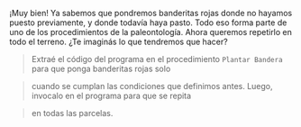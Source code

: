 <gs-attire attire-url="https://raw.githubusercontent.com/MumukiProject/mumuki-guia-gobstones-expresiones-kids/master/assets/attires/config_1534261073557.json"></gs-attire>

<gs-toolbox toolbox-url="https://raw.githubusercontent.com/MumukiProject/mumuki-guia-gobstones-expresiones-kids/master/assets/toolbox.xml">
</gs-toolbox>

¡Muy bien! Ya sabemos que pondremos banderitas rojas donde no hayamos puesto previamente, y donde todavía haya pasto. Todo eso forma parte de uno de los procedimientos de la paleontología. Ahora queremos repetirlo en todo el terreno. ¿Te imaginás lo que tendremos que hacer?

> Extraé el código del programa en el procedimiento `Plantar Bandera` para que ponga banderitas rojas solo 

> cuando se cumplan las condiciones que definimos antes. Luego, invocalo en el programa para que se repita 

> en todas las parcelas. 